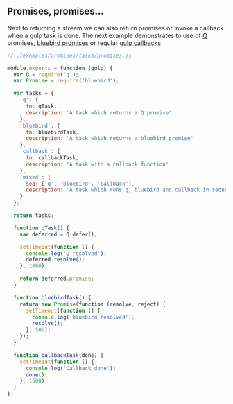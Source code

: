 ## Promises, promises...

Next to returning a stream we can also return promises or invoke a callback when a gulp task is done. The next example demonstrates to use of [Q](https://www.npmjs.com/package/q) promises, [bluebird promises](https://www.npmjs.com/package/bluebird) or regular [gulp callbacks](https://github.com/gulpjs/gulp/blob/master/docs/API.md#gulptaskname-deps-fn)

```js
// ./examples/promises/tasks/promises.js

module.exports = function (gulp) {
  var Q = require('q');
  var Promise = require('bluebird');

  var tasks = {
    'q': {
      fn: qTask,
      description: 'A task which returns a Q promise'
    },
    'bluebird': {
      fn: bluebirdTask,
      description: 'A task which returns a bluebird promise'
    },
    'callback': {
      fn: callbackTask,
      description: 'A task with a callback function'
    },
    'mixed': {
      seq: ['q', 'bluebird', 'callback'],
      description: 'A task which runs q, bluebird and callback in sequence'
    }
  };

  return tasks;

  function qTask() {
    var deferred = Q.defer();

    setTimeout(function () {
      console.log('Q resolved');
      deferred.resolve();
    }, 1000);

    return deferred.promise;
  }

  function bluebirdTask() {
    return new Promise(function (resolve, reject) {
      setTimeout(function () {
        console.log('bluebird resolved');
        resolve();
      }, 500);
    });
  }

  function callbackTask(done) {
    setTimeout(function () {
      console.log('Callback done');
      done();
    }, 1500);
  }
};

```
